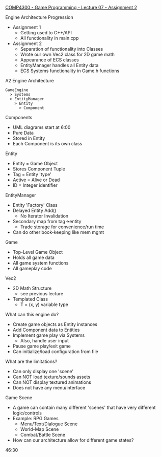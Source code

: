 [COMP4300 - Game Programming - Lecture 07 - Assignment 2](https://youtu.be/-ugbLQlw_VM?si=tHpGrcjkDbjppqsE)

Engine Architecture Progression
* Assignment 1
	* Getting used to C++/API
	* All functionality in main.cpp
* Assignment 2
	* Separation of functionality into Classes
	* Wrote our own Vec2 class for 2D game math
	* Appearance of ECS classes
	* EntityManager handles all Entity data
	* ECS Systems functionality in Game.h functions

A2 Engine Architecture
```
GameEngine
  > Systems
  > EntityManager
    > Entity
      > Component
```

Components
* UML diagrams start at 6:00
* Pure Data
* Stored in Entity
* Each Component is its own class

Entity
* Entity = Game Object
* Stores Component Tuple
* Tag = Entity 'type'
* Active = Alive or Dead
* ID = Integer identifier

EntityManager
* Entity 'Factory' Class
* Delayed Entity Add()
	* No Iterator Invalidation
* Secondary map from tag->entity
	* Trade storage for convenience/run time
* Can do other book-keeping like mem mgmt

Game
* Top-Level Game Object
* Holds all game data
* All game system functions
* All gameplay code

Vec2
* 2D Math Structure
	* see previous lecture
* Templated Class
	* T = (x, y) variable type

What can this engine do?
* Create game objects as Entity instances
* Add Component data to Entities
* Implement game play via Systems
	* Also, handle user input
* Pause game play/exit game
* Can initialize/load configuration from file

What are the limitations?
* Can only display one 'scene'
* Can NOT load texture/sounds assets
* Can NOT display textured animations
* Does not have any menu/interface

Game Scene
* A game can contain many different 'scenes' that have very different logic/controls
* Example: RPG Games
	* Menu/Text/Dialogue Scene
	* World-Map Scene
	* Combat/Battle Scene
* How can our architecture allow for different game states?

46:30